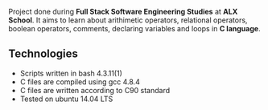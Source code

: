 Project done during **Full Stack Software Engineering Studies** at **ALX School**. It aims to learn about arithimetic operators, relational operators, boolean operators, comments, declaring variables and loops in **C language**.

## Technologies
* Scripts written in bash 4.3.11(1)
* C files are compiled using gcc 4.8.4
* C files are written according to C90 standard
* Tested on ubuntu 14.04 LTS
